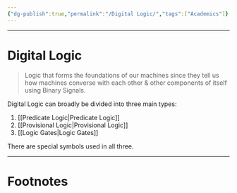 ```yaml
---
{"dg-publish":true,"permalink":"/Digital Logic/","tags":["Academics"]}
---
```



---
# Digital Logic
> Logic that forms the foundations of our machines since they tell us how machines converse with each other & other components of itself using Binary Signals.

Digital Logic can broadly be divided into three main types:
1. [[Predicate Logic\|Predicate Logic]]
2. [[Provisional Logic\|Provisional Logic]]
3. [[Logic Gates\|Logic Gates]]

There are special symbols used in all three.

---
# Footnotes